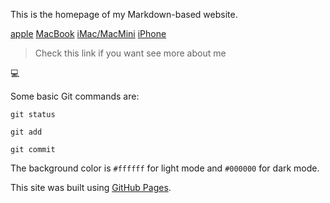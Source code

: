 This is the homepage of my Markdown-based website.


[apple](https://www.apple.com/fr) [MacBook](#MacBook) [iMac/MacMini](#iMac/MacMini) [iPhone](#iPhone)

>Check 
>this 
>link
>if 
>you
>want
>see
>more
>about
>me

💻





Some basic Git commands are:

```
git status

git add

git commit
```
The background color is `#ffffff` for light mode and `#000000` for dark mode.

This site was built using [GitHub Pages](https://pages.github.com/).